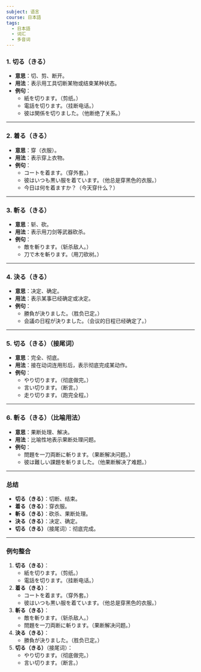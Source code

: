 ```yaml
---
subject: 语言
course: 日本語
tags:
  - 日本語
  - 词汇
  - 多音词
---
```

### 1. **切る（きる）**

- **意思**：切、剪、断开。
- **用法**：表示用工具切断某物或结束某种状态。
- **例句**：
    - 紙を切ります。（剪纸。）
    - 電話を切ります。（挂断电话。）
    - 彼は関係を切りました。（他断绝了关系。）

---

### 2. **着る（きる）**

- **意思**：穿（衣服）。
- **用法**：表示穿上衣物。
- **例句**：
    - コートを着ます。（穿外套。）
    - 彼はいつも黒い服を着ています。（他总是穿黑色的衣服。）
    - 今日は何を着ますか？（今天穿什么？）

---

### 3. **斬る（きる）**

- **意思**：斩、砍。
- **用法**：表示用刀剑等武器砍杀。
- **例句**：
    - 敵を斬ります。（斩杀敌人。）
    - 刀で木を斬ります。（用刀砍树。）

---

### 4. **決る（きる）**

- **意思**：决定、确定。
- **用法**：表示某事已经确定或决定。
- **例句**：
    - 勝負が決りました。（胜负已定。）
    - 会議の日程が決りました。（会议的日程已经确定了。）

---

### 5. **切る（きる）**（接尾词）

- **意思**：完全、彻底。
- **用法**：接在动词连用形后，表示彻底完成某动作。
- **例句**：
    - やり切ります。（彻底做完。）
    - 言い切ります。（断言。）
    - 走り切ります。（跑完全程。）

---

### 6. **斬る（きる）**（比喻用法）

- **意思**：果断处理、解决。
- **用法**：比喻性地表示果断处理问题。
- **例句**：
    - 問題を一刀両断に斬ります。（果断解决问题。）
    - 彼は難しい課題を斬りました。（他果断解决了难题。）

---

### 总结

- **切る（きる）**：切断、结束。
- **着る（きる）**：穿衣服。
- **斬る（きる）**：砍杀、果断处理。
- **決る（きる）**：决定、确定。
- **切る（きる）**（接尾词）：彻底完成。

---

### 例句整合

1. **切る（きる）**：
    - 紙を切ります。（剪纸。）
    - 電話を切ります。（挂断电话。）
2. **着る（きる）**：
    - コートを着ます。（穿外套。）
    - 彼はいつも黒い服を着ています。（他总是穿黑色的衣服。）
3. **斬る（きる）**：
    - 敵を斬ります。（斩杀敌人。）
    - 問題を一刀両断に斬ります。（果断解决问题。）
4. **決る（きる）**：
    - 勝負が決りました。（胜负已定。）
5. **切る（きる）**（接尾词）：
    - やり切ります。（彻底做完。）
    - 言い切ります。（断言。）